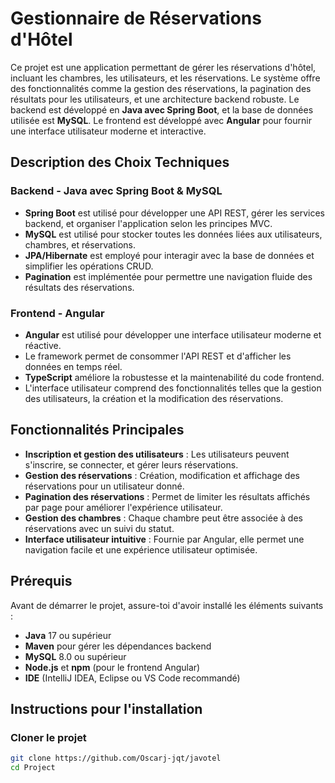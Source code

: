 # Gestionnaire de Réservations d'Hôtel

Ce projet est une application permettant de gérer les réservations d'hôtel, incluant les chambres, les utilisateurs, et les réservations. Le système offre des fonctionnalités comme la gestion des réservations, la pagination des résultats pour les utilisateurs, et une architecture backend robuste. Le backend est développé en **Java avec Spring Boot**, et la base de données utilisée est **MySQL**. Le frontend est développé avec **Angular** pour fournir une interface utilisateur moderne et interactive.

## Description des Choix Techniques

### Backend - Java avec Spring Boot & MySQL
* **Spring Boot** est utilisé pour développer une API REST, gérer les services backend, et organiser l'application selon les principes MVC.
* **MySQL** est utilisé pour stocker toutes les données liées aux utilisateurs, chambres, et réservations.
* **JPA/Hibernate** est employé pour interagir avec la base de données et simplifier les opérations CRUD.
* **Pagination** est implémentée pour permettre une navigation fluide des résultats des réservations.

### Frontend - Angular
* **Angular** est utilisé pour développer une interface utilisateur moderne et réactive.
* Le framework permet de consommer l'API REST et d'afficher les données en temps réel.
* **TypeScript** améliore la robustesse et la maintenabilité du code frontend.
* L'interface utilisateur comprend des fonctionnalités telles que la gestion des utilisateurs, la création et la modification des réservations.

## Fonctionnalités Principales
* **Inscription et gestion des utilisateurs** : Les utilisateurs peuvent s'inscrire, se connecter, et gérer leurs réservations.
* **Gestion des réservations** : Création, modification et affichage des réservations pour un utilisateur donné.
* **Pagination des réservations** : Permet de limiter les résultats affichés par page pour améliorer l'expérience utilisateur.
* **Gestion des chambres** : Chaque chambre peut être associée à des réservations avec un suivi du statut.
* **Interface utilisateur intuitive** : Fournie par Angular, elle permet une navigation facile et une expérience utilisateur optimisée.

## Prérequis

Avant de démarrer le projet, assure-toi d'avoir installé les éléments suivants :

* **Java** 17 ou supérieur
* **Maven** pour gérer les dépendances backend
* **MySQL** 8.0 ou supérieur
* **Node.js** et **npm** (pour le frontend Angular)
* **IDE** (IntelliJ IDEA, Eclipse ou VS Code recommandé)

## Instructions pour l'installation

### Cloner le projet
```bash
git clone https://github.com/Oscarj-jqt/javotel
cd Project
